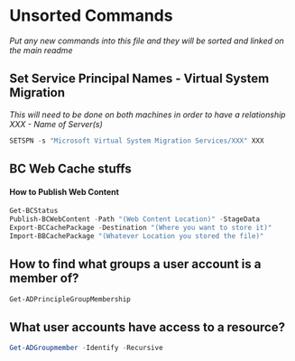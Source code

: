 # Unsorted Commands

*Put any new commands into this file and they will be sorted and linked on the main readme*

## Set Service Principal Names - Virtual System Migration

*This will need to be done on both machines in order to have a relationship*
*XXX - Name of Server(s)*

```Powershell
SETSPN -s "Microsoft Virtual System Migration Services/XXX" XXX
```

## BC Web Cache stuffs

#### How to Publish Web Content

```Powershell
Get-BCStatus
Publish-BCWebContent -Path "(Web Content Location)" -StageData
Export-BCCachePackage -Destination "(Where you want to store it)"
Import-BBCachePackage "(Whatever Location you stored the file)"
```

## How to find what groups a user account is a member of?

```PowerShell
Get-ADPrincipleGroupMembership
```

## What user accounts have access to a resource?

```PowerShell
Get-ADGroupmember -Identify -Recursive
```
